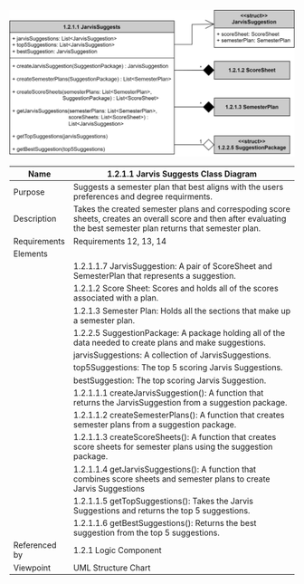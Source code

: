 ![Jarvis Suggests Structure Chart](TeamTwoFiles/1.2.1.1JarvisSuggestsClassDiagram.svg)

| Name | 1.2.1.1 Jarvis Suggests Class Diagram|
| ----------- | ----------- |
| Purpose | Suggests a semester plan that best aligns with the users preferences and degree requirments. |
| Description | Takes the created semester plans and correspoding score sheets, creates an overall score and then after evaluating the best semester plan returns that semester plan.  |
| Requirements | Requirements 12, 13, 14 |
| Elements |
| | 1.2.1.1.7 JarvisSuggestion: A pair of ScoreSheet and SemesterPlan that represents a suggestion. |
| | 1.2.1.2 Score Sheet: Scores and holds all of the scores associated with a plan. |
| | 1.2.1.3 Semester Plan: Holds all the sections that make up a semester plan. |
| | 1.2.2.5 SuggestionPackage: A package holding all of the data needed to create plans and make suggestions. |
| | jarvisSuggestions: A collection of JarvisSuggestions. |
| | top5Suggestions: The top 5 scoring Jarvis Suggestions. |
| | bestSuggestion: The top scoring Jarvis Suggestion. |
| | 1.2.1.1.1 createJarvisSuggestion(): A function that returns the JarvisSuggestion from a suggestion package. |
| | 1.2.1.1.2 createSemesterPlans(): A function that creates semester plans from a suggestion package. |
| | 1.2.1.1.3 createScoreSheets(): A function that creates score sheets for semester plans using the suggestion package. |
| | 1.2.1.1.4 getJarvisSuggestions(): A function that combines score sheets and semester plans to create Jarvis Suggestions|
| | 1.2.1.1.5 getTopSuggestions(): Takes the Jarvis Suggestions and returns the top 5 suggestions.|
| | 1.2.1.1.6 getBestSuggestions(): Returns the best suggestion from the top 5 suggestions. |
| Referenced by | 1.2.1 Logic Component  |
| Viewpoint | UML Structure Chart |
